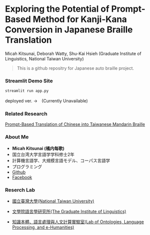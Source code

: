 # Exploring the Potential of Prompt-Based Method for Kanji-Kana Conversion in Japanese Braille Translation

Micah Kitsunai, Deborah Watty, Shu-Kai Hsieh (Graduate Institute of Linguistics, National Taiwan University)

> This is a github repositry  for Japanese auto braille project.

### Streamlit Demo Site
```markdown
streamlit run app.py
```
deployed ver. ->　(Currently Unavailable)

### Related Research
[Prompt-Based Translation of Chinese into Taiwanese Mandarin Braille](https://www.colips.org/conferences/ialp2023/proceedings/papers/IALP2023_P030.pdf)

### About Me
- **Micah Kitsunai (橘内每歌)**
- 国立台湾大学言語学学科修士2年
- 計算機言語学、大規模言語モデル、コーパス言語学
- プログラミング
- [Github](https://github.com/muoegu)
- [Facebook](https://www.facebook.com/profile.php?id=100012802473226)


### Reserch Lab
- [國立臺灣大學(National Taiwan University)](https://www.ntu.edu.tw/english/)

- [文學院語言學研究所(The Graduate Institute of Linguistics)](https://linguistics.ntu.edu.tw/)

- [知識本體、語言處理與人文計算實驗室(Lab of Ontologies, Language Processing, and e-Humanities)](https://lope.linguistics.ntu.edu.tw/)

